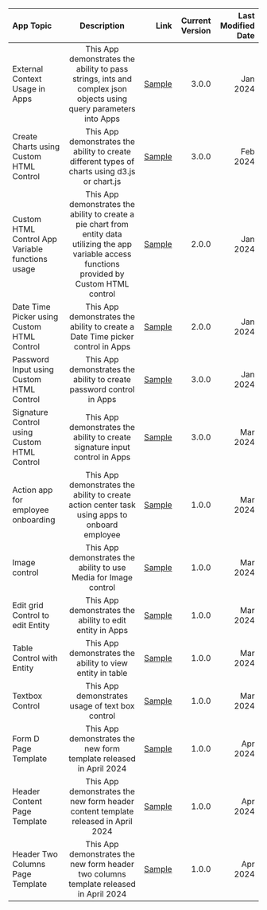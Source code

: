 | App Topic      | Description | Link     | Current Version | Last Modified Date | 
| :---        |    :----:   |          ---: | ---: | ---: |
| External Context Usage in Apps      | This App demonstrates the ability to pass strings, ints and complex json objects using query parameters into Apps       |  [Sample](https://github.com/UiPath/AppsClientSample/blob/master/demo-apps/expressions/ExternalContext_3.0.0_DemoApp.uiapp) |3.0.0 | Jan 2024| 
| Create Charts using Custom HTML Control       | This App demonstrates the ability to create different types of charts using d3.js or chart.js       |  [Sample](https://github.com/UiPath/AppsClientSample/blob/master/demo-apps/controls/custom-html/CustomHTMLChart_DemoApp.uiapp) |3.0.0| Feb 2024| 
| Custom HTML Control App Variable functions usage      | This App demonstrates the ability to create a pie chart from entity data utilizing the app variable access functions provided by Custom HTML control |  [Sample](https://github.com/UiPath/AppsClientSample/blob/master/demo-apps/controls/custom-html/CustomHTMLPieChart_DemoApp.zip) |2.0.0| Jan 2024| 
| Date Time Picker using Custom HTML Control     | This App demonstrates the ability to create a Date Time picker control in Apps |  [Sample](https://github.com/UiPath/AppsClientSample/blob/master/demo-apps/controls/custom-html/CustomHTMLDateTimeControl_DemoApp.uiapp) |2.0.0| Jan 2024| 
| Password Input using Custom HTML Control     | This App demonstrates the ability to create password control in Apps |  [Sample](https://github.com/UiPath/AppsClientSample/blob/master/demo-apps/controls/custom-html/CustomHTMLPasswordControl_DemoApp.uiapp) |3.0.0 | Jan 2024| 
| Signature Control using Custom HTML Control     | This App demonstrates the ability to create signature input control in Apps |  [Sample](https://github.com/UiPath/AppsClientSample/blob/master/demo-apps/controls/custom-html/CustomHTMLSignature_DemoApp.uiapp) |3.0.0 | Mar 2024| 
| Action app for employee onboarding     | This App demonstrates the ability to create action center task using apps to onboard employee |  [Sample](https://github.com/UiPath/AppsClientSample/blob/master/demo-apps/integrations/action-center-app/App_BuildADeskNew.uiapp) |1.0.0 | Mar 2024|
| Image control    | This App demonstrates the ability to use Media for Image control |  [Sample](https://github.com/UiPath/AppsClientSample/blob/master/demo-apps/controls/Image/Image_Control_Demo_App.uiapp) |1.0.0 | Mar 2024|
| Edit grid Control to edit Entity     | This App demonstrates the ability to edit entity in Apps |  [Sample](https://github.com/UiPath/AppsClientSample/blob/master/demo-apps/controls/edit-grid/EditGridEntity_DemoApp.zip) |1.0.0 | Mar 2024| 
| Table Control with Entity     | This App demonstrates the ability to view entity in table |  [Sample](https://github.com/UiPath/AppsClientSample/blob/master/demo-apps/controls/table/TableEntity_DemoApp.zip) |1.0.0 | Mar 2024| 
| Textbox Control     | This App demonstrates usage of text box control |  [Sample](https://github.com/UiPath/AppsClientSample/blob/master/demo-apps/controls/textbox/Textbox_Control_Demo_App.uiapp) |1.0.0 | Mar 2024|
| Form D Page Template     | This App demonstrates the new form template released in April 2024 |  [Sample](https://github.com/UiPath/AppsClientSample/blob/master/demo-apps/templates/TemplateFormDFixedActionBar_DemoApp.uiapp) |1.0.0 | Apr 2024| 
| Header Content Page Template     | This App demonstrates the new form header content template released in April 2024 |  [Sample](https://github.com/UiPath/AppsClientSample/blob/master/demo-apps/templates/TemplateHeaderContent_DemoApp.uiapp) |1.0.0 | Apr 2024| 
| Header Two Columns Page Template     | This App demonstrates the new form header two columns template released in April 2024 |  [Sample](https://github.com/UiPath/AppsClientSample/blob/master/demo-apps/templates/TemplateHeaderTwoColumns_DemoApp.uiapp) |1.0.0 | Apr 2024| 
